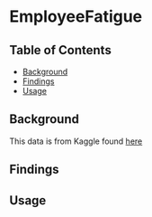 # EmployeeFatigue

## Table of Contents

- [Background](#Background)
- [Findings](#Findings)
- [Usage](#Usage)

<a name="Background"/>

## Background

This data is from Kaggle found [here](https://www.kaggle.com/blurredmachine/are-your-employees-burning-out)

<a name="Findings"/>

## Findings

<a name="Usage"/>

## Usage
